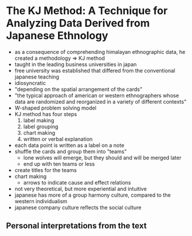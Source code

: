 # The KJ Method: A Technique for Analyzing Data Derived from Japanese Ethnology

- as a consequence of comprehending himalayan ethnographic data, he created a methodology => KJ method
- taught in the leading business universities in japan
- free university was established that differed from the conventional japanese teaching
- idiosyncratic
- "depending on the spatial arrangement of the cards"
- "the typical approach of american or western ethnographers whose data are randomized and reorganized in a variety of different contexts"
- W-shaped problem solving model
- KJ method has four steps
  1. label making
  2. label grouping
  3. chart making
  4. written or verbal explanation
- each data point is written as a label on a note
- shuffle the cards and group them into "teams"
  - lone wolves will emerge, but they should and will be merged later
  - end up with ten teams or less
- create titles for the teams
- chart making
  - arrows to indicate cause and effect relations
- not very theoretical, but more experiential and intuitive
- japanese has more of a group harmony culture, compared to the western individualism
- japanese company culture reflects the social culture

## Personal interpretations from the text